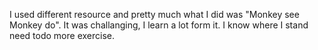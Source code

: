 I used different resource and pretty much what I did was "Monkey see Monkey do". It was challanging, I learn a lot form it. I know where I stand need todo more exercise.